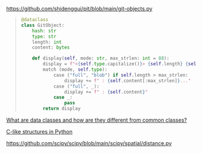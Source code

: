 https://github.com/shidenggui/pit/blob/main/git-objects.py

> ```python
> @dataclass
> class GitObject:
>     hash: str
>     type: str
>     length: int
>     content: bytes
> 
>     def display(self, mode: str, max_strlen: int = 88):
>         display = f"<{self.type.capitalize()}> {self.length} {self.hash}"
>         match (mode, self.type):
>             case ("full", "blob") if self.length > max_strlen:
>                 display += f" : {self.content[:max_strlen]}..."
>             case ("full", _):
>                 display += f" : {self.content}"
>             case _:
>                 pass
>         return display
> ```

[What are data classes and how are they different from common classes?](https://stackoverflow.com/questions/47955263/what-are-data-classes-and-how-are-they-different-from-common-classes)

[C-like structures in Python](https://stackoverflow.com/questions/35988/c-like-structures-in-python)

https://github.com/scipy/scipy/blob/main/scipy/spatial/distance.py
